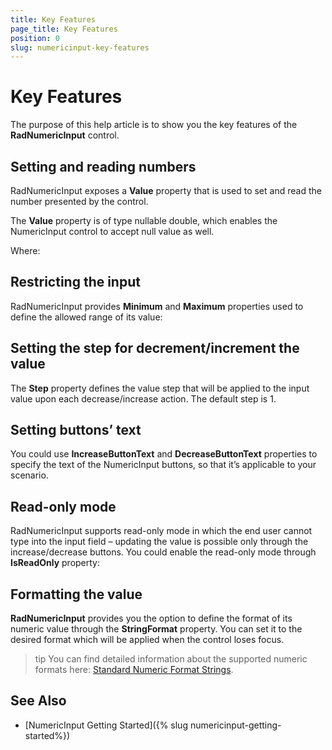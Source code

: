 ```yaml
---
title: Key Features
page_title: Key Features
position: 0
slug: numericinput-key-features
---
```


# Key Features

The purpose of this help article is to show you the key features of the **RadNumericInput** control. 

## Setting and reading numbers

RadNumericInput exposes a **Value** property that is used to set and read the number presented by the control. 

The **Value** property is of type nullable double, which enables the NumericInput control to accept null value as well.

<snippet id='numericinput-features-value'/>

Where:

<snippet id='xmlns-telerikinput'/>

## Restricting the input

RadNumericInput provides **Minimum** and **Maximum** properties used to define the allowed range of its value:

<snippet id='numericinput-features-minmax'/>

## Setting the step for decrement/increment the value

The **Step** property defines the value step that will be applied to the input value upon each decrease/increase action. The default step is 1.

<snippet id='numericinput-features-step'/>

## Setting buttons’ text

You could use **IncreaseButtonText** and **DecreaseButtonText** properties to specify the text of the NumericInput buttons, so that it’s applicable to your scenario.

<snippet id='numericinput-features-btntext'/>

## Read-only mode

RadNumericInput supports read-only mode in which the end user cannot type into the input field – updating the value is possible only through the increase/decrease buttons.  You could enable the read-only mode through **IsReadOnly** property:

<snippet id='numericinput-features-readonly'/>

## Formatting the value

**RadNumericInput** provides you the option to define the format of its numeric value through the **StringFormat** property. You can set it to the desired format which will be applied when the control loses focus.

<snippet id='numericinput-features-strformat'/>

>tip You can find detailed information about the supported numeric formats here: [Standard Numeric Format Strings](https://docs.microsoft.com/en-us/dotnet/standard/base-types/standard-numeric-format-strings).

## See Also

- [NumericInput Getting Started]({% slug numericinput-getting-started%})
